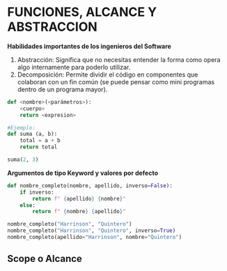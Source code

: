 # FUNCIONES, ALCANCE Y ABSTRACCION

**Habilidades importantes de los ingenieros del Software**

1. Abstracción: Significa que no necesitas entender la forma como opera algo internamente para poderlo utilizar.
2. Decomposición: Permite dividir el código en componentes que colaboran con un fin común (se puede pensar como mini programas dentro de un programa mayor).

```py
def <nombre>(<parámetros>):
    <cuerpo>
    return <expresion>

#Ejemplo:
def suma (a, b):
    total = a + b
    return total

suma(2, 3)
```
**Argumentos de tipo Keyword y valores por defecto**
```py
def nombre_completo(nombre, apellido, inverso=False):
    if inverso:
        return f" {apellido} {nombre}"
    else:
        return f" {nombre} {apellido}"

nombre_completo("Harrinson", "Quintero")
nombre_completo("Harrinson", "Quintero", inverso=True)
nombre_completo(apellido="Harrinson", nombre="Quintero")
```

## Scope o Alcance

